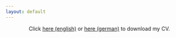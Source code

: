 ```yaml
---
layout: default
---
```


<center>
Click <a href="/assets/img/CV_Krause_2025_07_06.pdf">here (english)</a> or <a href="/assets/img/CV_Krause_2025_07_06_de.pdf">here (german)</a> to download my CV.
</center>